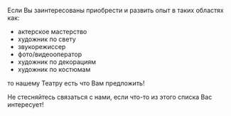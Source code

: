 <p>Если Вы заинтересованы приобрести и развить опыт в таких областях как:</p>
<ul>
<li>актерское мастерство
<li>художник по свету
<li>звукорежиссер
<li>фото/видеооператор
<li>художник по декорациям
<li>художник по костюмам
</ul>
<p>то нашему Театру есть что Вам предложить!</p>
<p>Не стесняйтесь связаться с нами, если что-то из этого списка Вас интересует!</p>
